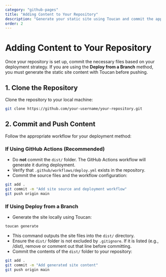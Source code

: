 ```yaml
---
category: "github-pages"
title: "Adding Content to Your Repository"
description: "Generate your static site using Toucan and commit the appropriate files to your GitHub repository based on the chosen deployment method."
order: 2
---
```


# Adding Content to Your Repository

Once your repository is set up, commit the necessary files based on your deployment strategy. If you are using the **Deploy from a Branch** method, you must generate the static site content with Toucan before pushing.

## 1. Clone the Repository

Clone the repository to your local machine:

```bash
git clone https://github.com/your-username/your-repository.git
```

## 2. Commit and Push Content

Follow the appropriate workflow for your deployment method:

### If Using GitHub Actions (Recommended)

- Do **not** commit the `dist/` folder. The GitHub Actions workflow will generate it during deployment.
- Verify that `.github/workflows/deploy.yml` exists in the repository.
- Commit the source files and the workflow configuration:

```bash
git add .
git commit -m "Add site source and deployment workflow"
git push origin main
```

### If Using Deploy from a Branch

- Generate the site locally using Toucan:

```bash
toucan generate
```

- This command outputs the site files into the `dist/` directory.
- Ensure the `dist/` folder is not excluded by `.gitignore`. If it is listed (e.g., /dist), remove or comment out that line before committing.
- Commit the contents of the `dist/` folder to your repository:

```bash
git add .
git commit -m "Add generated site content"
git push origin main
```
